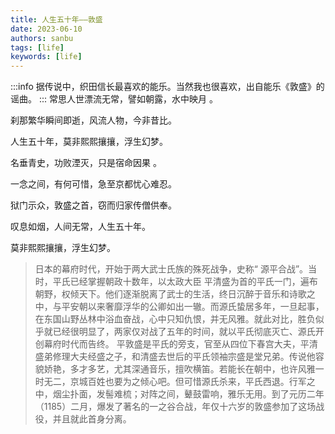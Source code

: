 ```yaml
---
title: 人生五十年——敦盛
date: 2023-06-10
authors: sanbu
tags: [life]
keywords: [life]
---
```

:::info
据传说中，织田信长最喜欢的能乐。当然我也很喜欢，出自能乐《敦盛》的谣曲。
:::
常思人世漂流无常，譬如朝露，水中映月 。

刹那繁华瞬间即逝，风流人物，今非昔比。

人生五十年，莫非熙熙攘攘，浮生幻梦。

<!--truncate-->

名垂青史，功败湮灭，只是宿命因果 。

一念之间，有何可惜，急至京都忧心难忍。

狱门示众，敦盛之首，窃而归家传僧供奉。

叹息如烟，人间无常，人生五十年。

莫非熙熙攘攘，浮生幻梦。

> 日本的幕府时代，开始于两大武士氏族的殊死战争，史称“ 源平合战”。当时，平氏已经掌握朝政十数年，以太政大臣 平清盛为首的平氏一门，遍布朝野，权倾天下。他们逐渐脱离了武士的生活，终日沉醉于音乐和诗歌之中，与平安朝以来奢靡浮华的公卿如出一辙。而源氏蛰居多年，一旦起事，在东国山野丛林中浴血奋战，心中只知仇恨，并无风雅。就此对比，胜负似乎就已经很明显了，两家仅对战了五年的时间，就以平氏彻底灭亡、源氏开创幕府时代而告终。
> 平敦盛是平氏的旁支，官至从四位下春宫大夫，平清盛弟修理大夫经盛之子，和清盛去世后的平氏领袖宗盛是堂兄弟。传说他容貌娇艳，多才多艺，尤其深通音乐，擅吹横笛。若能长在朝中，也许风雅一时无二，京城百姓也要为之倾心吧。但可惜源氏杀来，平氏西退。行军之中，烟尘扑面，发髻难梳；对阵之间，鼙鼓雷响，雅乐无用。到了元历二年（1185）二月，爆发了著名的一之谷合战，年仅十六岁的敦盛参加了这场战役，并且就此首身分离。

